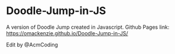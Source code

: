 # Doodle-Jump-in-JS
A version of Doodle Jump created in Javascript.
Github Pages link: https://omackenzie.github.io/Doodle-Jump-in-JS/

Edit by @AcmCoding

